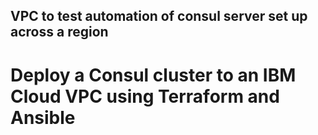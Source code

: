 ## VPC to test automation of consul server set up across a region 


# Deploy a Consul cluster to an IBM Cloud VPC using Terraform and Ansible
